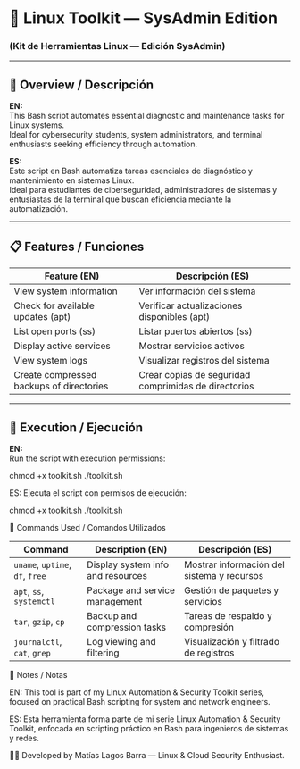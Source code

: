 # 🧰 Linux Toolkit — SysAdmin Edition  
### (Kit de Herramientas Linux — Edición SysAdmin)

---

## 🧩 Overview / Descripción  

**EN:**  
This Bash script automates essential diagnostic and maintenance tasks for Linux systems.  
Ideal for cybersecurity students, system administrators, and terminal enthusiasts seeking efficiency through automation.  

**ES:**  
Este script en Bash automatiza tareas esenciales de diagnóstico y mantenimiento en sistemas Linux.  
Ideal para estudiantes de ciberseguridad, administradores de sistemas y entusiastas de la terminal que buscan eficiencia mediante la automatización.

---

## 📋 Features / Funciones  

| Feature (EN) | Descripción (ES) |
| ------------- | ---------------- |
| View system information | Ver información del sistema |
| Check for available updates (apt) | Verificar actualizaciones disponibles (apt) |
| List open ports (ss) | Listar puertos abiertos (ss) |
| Display active services | Mostrar servicios activos |
| View system logs | Visualizar registros del sistema |
| Create compressed backups of directories | Crear copias de seguridad comprimidas de directorios |

---

## 🚀 Execution / Ejecución  

**EN:**  
Run the script with execution permissions:  

chmod +x toolkit.sh
./toolkit.sh

ES:
Ejecuta el script con permisos de ejecución:

chmod +x toolkit.sh
./toolkit.sh

🧠 Commands Used / Comandos Utilizados

| Command                         | Description (EN)                  | Descripción (ES)                           |
| ------------------------------- | --------------------------------- | ------------------------------------------ |
| `uname`, `uptime`, `df`, `free` | Display system info and resources | Mostrar información del sistema y recursos |
| `apt`, `ss`, `systemctl`        | Package and service management    | Gestión de paquetes y servicios            |
| `tar`, `gzip`, `cp`             | Backup and compression tasks      | Tareas de respaldo y compresión            |
| `journalctl`, `cat`, `grep`     | Log viewing and filtering         | Visualización y filtrado de registros      |

📘 Notes / Notas

EN:
This tool is part of my Linux Automation & Security Toolkit series, focused on practical Bash scripting for system and network engineers.

ES:
Esta herramienta forma parte de mi serie Linux Automation & Security Toolkit, enfocada en scripting práctico en Bash para ingenieros de sistemas y redes.

👨‍💻 Developed by Matías Lagos Barra — Linux & Cloud Security Enthusiast.
